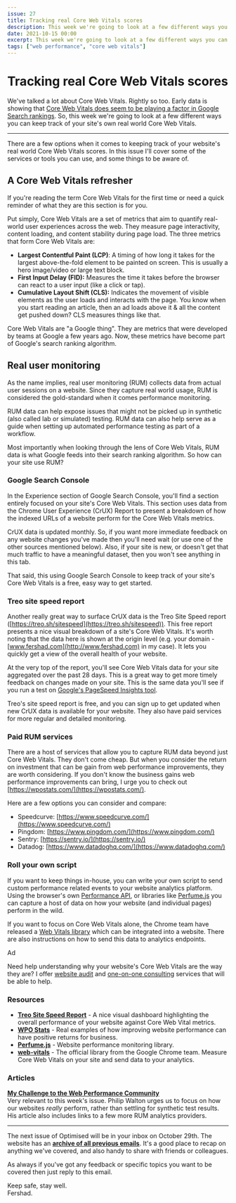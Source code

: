 ```yaml
---
issue: 27
title: Tracking real Core Web Vitals scores
description: This week we're going to look at a few different ways you can keep track of your site's own real world Core Web Vitals.
date: 2021-10-15 00:00
excerpt: This week we're going to look at a few different ways you can keep track of your site's own real world Core Web Vitals.
tags: ["web performance", "core web vitals"]
---
```

# Tracking real Core Web Vitals scores

We've talked a lot about Core Web Vitals. Rightly so too. Early data is showing that [Core Web Vitals does seem to be playing a factor in Google Search rankings](https://www.sistrix.com/blog/core-web-vitals-is-a-measurable-ranking-factor/). So, this week we're going to look at a few different ways you can keep track of your site's own real world Core Web Vitals.

***

There are a few options when it comes to keeping track of your website's real world Core Web Vitals scores. In this issue I'll cover some of the services or tools you can use, and some things to be aware of.

## A Core Web Vitals refresher

If you're reading the term Core Web Vitals for the first time or need a quick reminder of what they are this section is for you. 

Put simply, Core Web Vitals are a set of metrics that aim to quantify real-world user experiences across the web. They measure page interactivity, content loading, and content stability during page load. The three metrics that form Core Web Vitals are:

- **Largest Contentful Paint (LCP)**: A timing of how long it takes for the largest above-the-fold element to be painted on screen. This is usually a hero image/video or large text block.
- **First Input Delay (FID):** Measures the time it takes before the browser can react to a user input (like a click or tap).
- **Cumulative Layout Shift (CLS):** Indicates the movement of visible elements as the user loads and interacts with the page. You know when you start reading an article, then an ad loads above it & all the content get pushed down? CLS measures things like that.

Core Web Vitals are "a Google thing". They are metrics that were developed by teams at Google a few years ago. Now, these metrics have become part of Google's search ranking algorithm.

## Real user monitoring

As the name implies, real user monitoring (RUM) collects data from actual user sessions on a website. Since they capture real world usage, RUM is considered the gold-standard when it comes performance monitoring. 

RUM data can help expose issues that might not be picked up in synthetic (also called lab or simulated) testing. RUM data can also help serve as a guide when setting up automated performance testing as part of a workflow.

Most importantly when looking through the lens of Core Web Vitals, RUM data is what Google feeds into their search ranking algorithm. So how can your site use RUM?

### Google Search Console

In the Experience section of Google Search Console, you'll find a section entirely focused on your site's Core Web Vitals. This section uses data from the Chrome User Experience (CrUX) Report to present a breakdown of how the indexed URLs of a website perform for the Core Web Vitals metrics.

CrUX data is updated monthly. So, if you want more immediate feedback on any website changes you've made then you'll need wait (or use one of the other sources mentioned below). Also, if your site is new, or doesn't get that much traffic to have a meaningful dataset, then you won't see anything in this tab.

That said, this using Google Search Console to keep track of your site's Core Web Vitals is a free, easy way to get started.

### Treo site speed report

Another really great way to surface CrUX data is the Treo Site Speed report ([https://treo.sh/sitespeed](https://treo.sh/sitespeed)). This free report presents a nice visual breakdown of a site's Core Web Vitals. It's worth noting that the data here is shown at the origin level (e.g. your domain - [www.fershad.com](http://www.fershad.com) in my case). It lets you quickly get a view of the overall health of your website.

At the very top of the report, you'll see Core Web Vitals data for your site aggregated over the past 28 days. This is a great way to get more timely feedback on changes made on your site. This is the same data you'll see if you run a test on [Google's PageSpeed Insights tool](https://developers.google.com/speed/pagespeed/insights/).

Treo's site speed report is free, and you can sign up to get updated when new CrUX data is available for your website. They also have paid services for more regular and detailed monitoring.

### Paid RUM services

There are a host of services that allow you to capture RUM data beyond just Core Web Vitals. They don't come cheap. But when you consider the return on investment that can be gain from web performance improvements, they are worth considering. If you don't know the business gains web performance improvements can bring, I urge you to check out [https://wpostats.com/](https://wpostats.com/).

Here are a few options you can consider and compare:

- Speedcurve: [https://www.speedcurve.com/](https://www.speedcurve.com/)
- Pingdom: [https://www.pingdom.com/](https://www.pingdom.com/)
- Sentry: [https://sentry.io/](https://sentry.io/)
- Datadog: [https://www.datadoghq.com/](https://www.datadoghq.com/)

### Roll your own script

If you want to keep things in-house, you can write your own script to send custom performance related events to your website analytics platform. Using the browser's own [Performance API](https://developer.mozilla.org/en-US/docs/Web/API/Performance), or libraries like [Perfume.js](https://zizzamia.github.io/perfume/) you can capture a host of data on how your website (and individual pages) perform in the wild.

If you want to focus on Core Web Vitals alone, the Chrome team have released a [Web Vitals library](https://github.com/GoogleChrome/web-vitals) which can be integrated into a website. There are also instructions on how to send this data to analytics endpoints.

<div class="callout">
<p class="h3 title">Ad</p>
<p>Need help understanding why your website's Core Web Vitals are the way they are? I offer <a href="https://fershad.com/services/audits#vitals">website audit</a> and <a href="https://fershad.com/services/#call">one-on-one consulting</a> services that will be able to help.</p>
</div> 

### Resources

- **[Treo Site Speed Report](https://treo.sh/sitespeed)** - A nice visual dashboard highlighting the overall performance of your website against Core Web Vital metrics.
- **[WPO Stats](https://wpostats.com/)** - Real examples of how improving website performance can have positive returns for business.
- **[Perfume.js](https://zizzamia.github.io/perfume/)** - Website performance monitoring library.
- **[web-vitals](https://github.com/GoogleChrome/web-vitals)** - The official library from the Google Chrome team. Measure Core Web Vitals on your site and send data to your analytics.

### Articles

**[My Challenge to the Web Performance Community](https://philipwalton.com/articles/my-challenge-to-the-web-performance-community/?utm_source=pocket_mylist)**  
Very relevant to this week's issue. Philip Walton urges us to focus on how our websites *really* perform, rather than settling for synthetic test results. His article also includes links to a few more RUM analytics providers.

***

The next issue of Optimised will be in your inbox on October 29th. The website has an **[archive of all previous emails](https://optimised.email/)**. It's a good place to recap on anything we've covered, and also handy to share with friends or colleagues.

As always if you've got any feedback or specific topics you want to be covered then just reply to this email.

Keep safe, stay well.  
Fershad.